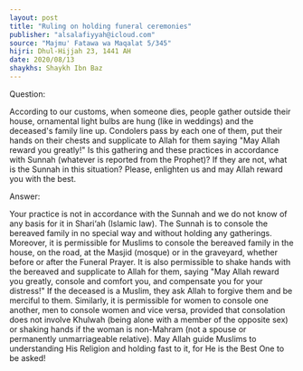```yaml
---
layout: post
title: "Ruling on holding funeral ceremonies"
publisher: "alsalafiyyah@icloud.com"
source: "Majmu' Fatawa wa Maqalat 5/345"
hijri: Dhul-Hijjah 23, 1441 AH
date: 2020/08/13
shaykhs: Shaykh Ibn Baz
---
```


Question:

According to our customs, when someone dies, people gather outside their house, ornamental light bulbs are hung (like in weddings) and the deceased's family line up. Condolers pass by each one of them, put their hands on their chests and supplicate to Allah for them saying "May Allah reward you greatly!" Is this gathering and these practices in accordance with Sunnah (whatever is reported from the Prophet)? If they are not, what is the Sunnah in this situation? Please, enlighten us and may Allah reward you with the best.

Answer:

Your practice is not in accordance with the Sunnah and we do not know of any basis for it in Shari‘ah (Islamic law). The Sunnah is to console the bereaved family in no special way and without holding any gatherings. Moreover, it is permissible for Muslims to console the bereaved family in the house, on the road, at the Masjid (mosque) or in the graveyard, whether before or after the Funeral Prayer. It is also permissible to shake hands with the bereaved and supplicate to Allah for them, saying "May Allah reward you greatly, console and comfort you, and compensate you for your distress!" If the deceased is a Muslim, they ask Allah to forgive them and be merciful to them. Similarly, it is permissible for women to console one another, men to console women and vice versa, provided that consolation does not involve Khulwah (being alone with a member of the opposite sex) or shaking hands if the woman is non-Mahram (not a spouse or permanently unmarriageable relative). May Allah guide Muslims to understanding His Religion and holding fast to it, for He is the Best One to be asked!

